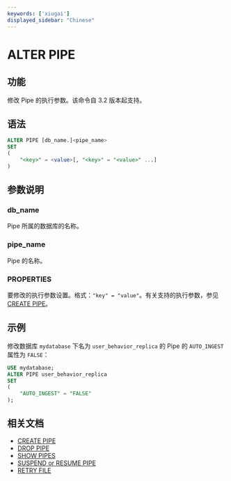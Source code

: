 ```yaml
---
keywords: ['xiugai'] 
displayed_sidebar: "Chinese"
---
```


# ALTER PIPE

## 功能

修改 Pipe 的执行参数。该命令自 3.2 版本起支持。

## 语法

```SQL
ALTER PIPE [db_name.]<pipe_name> 
SET
(
    "<key>" = <value>[, "<key>" = "<value>" ...]
) 
```

## 参数说明

### db_name

Pipe 所属的数据库的名称。

### pipe_name

Pipe 的名称。

### **PROPERTIES**

要修改的执行参数设置。格式：`"key" = "value"`。有关支持的执行参数，参见 [CREATE PIPE](../../../sql-reference/sql-statements/data-manipulation/CREATE_PIPE.md)。

## 示例

修改数据库 `mydatabase` 下名为 `user_behavior_replica` 的 Pipe 的 `AUTO_INGEST` 属性为 `FALSE`：

```SQL
USE mydatabase;
ALTER PIPE user_behavior_replica
SET
(
    "AUTO_INGEST" = "FALSE"
);
```

## 相关文档

- [CREATE PIPE](../data-manipulation/CREATE_PIPE.md)
- [DROP PIPE](../data-manipulation/DROP_PIPE.md)
- [SHOW PIPES](../data-manipulation/SHOW_PIPES.md)
- [SUSPEND or RESUME PIPE](../data-manipulation/SUSPEND_or_RESUME_PIPE.md)
- [RETRY FILE](../data-manipulation/RETRY_FILE.md)
